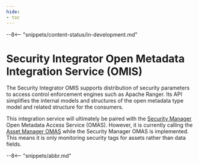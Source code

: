 ```yaml
---
hide:
- toc
---
```


<!-- SPDX-License-Identifier: CC-BY-4.0 -->
<!-- Copyright Contributors to the Egeria project. -->

--8<-- "snippets/content-status/in-development.md"

# Security Integrator Open Metadata Integration Service (OMIS)

The Security Integrator OMIS supports distribution of security
parameters to access control enforcement engines such as Apache Ranger.
Its API simplifies the internal models and structures of
the open metadata type model and related structure for the consumers.

This integration service will ultimately be paired with the [Security Manager](/services/omas/security-manager/overview)
Open Metadata Access Service (OMAS).  However, it is currently calling the 
[Asset Manager OMAS](/services/omas/asset-manager/overview) while the Security Manager OMAS is implemented.
This means it is only monitoring security tags for assets rather than data fields.

--8<-- "snippets/abbr.md"